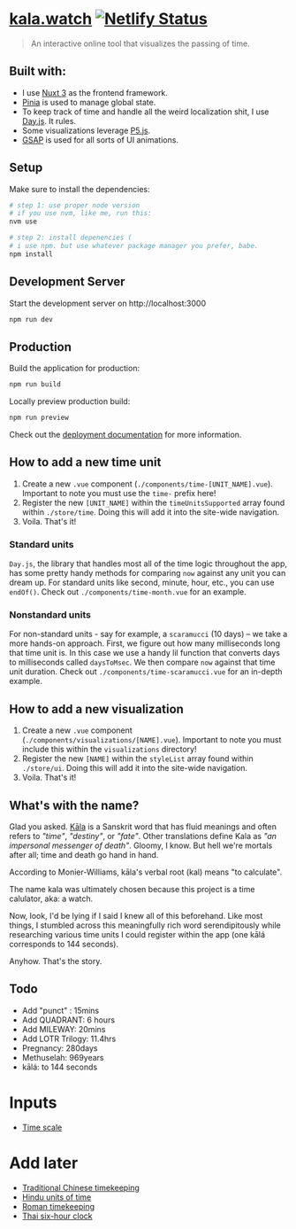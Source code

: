 # [kala.watch](https://kala.watch) [![Netlify Status](https://api.netlify.com/api/v1/badges/a4ccd1aa-76a1-4174-a164-900f78d519b9/deploy-status)](https://app.netlify.com/sites/horilogy/deploys)

> An interactive online tool that visualizes the passing of time.

## Built with:

- I use [Nuxt 3](https://nuxt.com/) as the frontend framework.
- [Pinia](https://pinia.vuejs.org/ssr/nuxt.html) is used to manage global state.
- To keep track of time and handle all the weird localization shit, I use [Day.js](https://day.js.org/). It rules.
- Some visualizations leverage [P5.js](https://p5js.org/).
- [GSAP](https://greensock.com/gsap/) is used for all sorts of UI animations.

## Setup

Make sure to install the dependencies:

```bash
# step 1: use proper node version
# if you use nvm, like me, run this:
nvm use

# step 2: install depenencies (
# i use npm. but use whatever package manager you prefer, babe.
npm install
```

## Development Server

Start the development server on http://localhost:3000

```bash
npm run dev
```

## Production

Build the application for production:

```bash
npm run build
```

Locally preview production build:

```bash
npm run preview
```

Check out the [deployment documentation](https://nuxt.com/docs/getting-started/deployment) for more information.

## How to add a new time unit

1. Create a new `.vue` component (`./components/time-[UNIT_NAME].vue`). Important to note you must use the `time-` prefix here!
2. Register the new `[UNIT_NAME]` within the `timeUnitsSupported` array found within `./store/time`. Doing this will add it into the site-wide navigation.
3. Voila. That's it!

### Standard units

`Day.js`, the library that handles most all of the time logic throughout the app, has some pretty handy methods for comparing `now` against any unit you can dream up. For standard units like second, minute, hour, etc., you can use `endOf()`. Check out `./components/time-month.vue` for an example.

### Nonstandard units

For non-standard units - say for example, a `scaramucci` (10 days) – we take a more hands-on approach. First, we figure out how many milliseconds long that time unit is. In this case we use a handy lil function that converts days to milliseconds called `daysToMsec`. We then compare `now` against that time unit duration. Check out `./components/time-scaramucci.vue` for an in-depth example.

## How to add a new visualization

1. Create a new `.vue` component (`./components/visualizations/[NAME].vue`). Important to note you must include this within the `visualizations` directory!
2. Register the new `[NAME]` within the `styleList` array found within `./store/ui`. Doing this will add it into the site-wide navigation.
3. Voila. That's it!

## What's with the name?

Glad you asked. [Kāla](https://en.wikipedia.org/wiki/K%C4%81la) is a Sanskrit word that has fluid meanings and often refers to _"time"_, _"destiny"_, or _"fate"_. Other translations define Kala as _"an impersonal messenger of death"_. Gloomy, I know. But hell we're mortals after all; time and death go hand in hand.

According to Monier-Williams, kāla's verbal root (kal) means "to calculate".

The name kala was ultimately chosen because this project is a time calulator, aka: a watch.

Now, look, I'd be lying if I said I knew all of this beforehand. Like most things, I stumbled across this meaningfully rich word serendipitously while researching various time units I could register within the app (one kālá corresponds to 144 seconds).

Anyhow. That's the story.

## Todo

- Add "punct" : 15mins
- Add QUADRANT: 6 hours
- Add MILEWAY: 20mins
- Add LOTR Trilogy: 11.4hrs
- Pregnancy: 280days
- Methuselah: 969years
- kālá: to 144 seconds

# Inputs

- [Time scale](https://en.wikipedia.org/wiki/Time_scale)

# Add later

- [Traditional Chinese timekeeping](https://en.wikipedia.org/wiki/Traditional_Chinese_timekeeping)
- [Hindu units of time](https://en.wikipedia.org/wiki/Hindu_units_of_time)
- [Roman timekeeping](https://en.wikipedia.org/wiki/Roman_timekeeping)
- [Thai six-hour clock](https://en.wikipedia.org/wiki/Thai_six-hour_clock)
